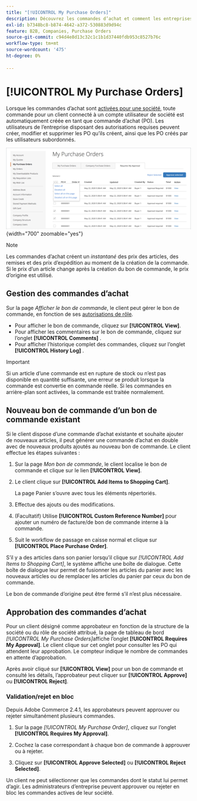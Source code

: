 ```yaml
---
title: "[!UICONTROL My Purchase Orders]"
description: Découvrez les commandes d’achat et comment les entreprises peuvent les utiliser pour gérer leurs achats.
exl-id: b7348bc8-b874-4642-a372-530883d9d94c
feature: B2B, Companies, Purchase Orders
source-git-commit: c94d4e8d13c32c1c1b1d37440fdb953c8527b76c
workflow-type: tm+mt
source-wordcount: '475'
ht-degree: 0%

---
```


# [!UICONTROL My Purchase Orders]

Lorsque les commandes d’achat sont [activées pour une société](purchase-order-flow.md), toute commande pour un client connecté à un compte utilisateur de société est automatiquement créée en tant que commande d’achat (PO). Les utilisateurs de l’entreprise disposant des autorisations requises peuvent créer, modifier et supprimer les PO qu’ils créent, ainsi que les PO créés par les utilisateurs subordonnés.

![Mes commandes](./assets/account-dashboard-my-purchase-orders.png){width="700" zoomable="yes"}

>[!NOTE]
>
>Les commandes d’achat créent un _instantané_ des prix des articles, des remises et des prix d’expédition au moment de la création de la commande. Si le prix d’un article change après la création du bon de commande, le prix d’origine est utilisé.

## Gestion des commandes d’achat

Sur la page _Afficher le bon de commande_, le client peut gérer le bon de commande, en fonction de ses [ autorisations de rôle](account-company-roles-permissions.md).

- Pour afficher le bon de commande, cliquez sur **[!UICONTROL View]**.
- Pour afficher les commentaires sur le bon de commande, cliquez sur l’onglet **[!UICONTROL Comments]** .
- Pour afficher l’historique complet des commandes, cliquez sur l’onglet **[!UICONTROL History Log]** .

>[!IMPORTANT]
>
>Si un article d’une commande est en rupture de stock ou n’est pas disponible en quantité suffisante, une erreur se produit lorsque la commande est convertie en commande réelle. Si les commandes en arrière-plan sont activées, la commande est traitée normalement.

## Nouveau bon de commande d’un bon de commande existant

Si le client dispose d’une commande d’achat existante et souhaite ajouter de nouveaux articles, il peut générer une commande d’achat en double avec de nouveaux produits ajoutés au nouveau bon de commande. Le client effectue les étapes suivantes :

1. Sur la page _Mon bon de commande_, le client localise le bon de commande et clique sur le lien **[!UICONTROL View]**.

1. Le client clique sur **[!UICONTROL Add Items to Shopping Cart]**.

   La page Panier s’ouvre avec tous les éléments répertoriés.

1. Effectue des ajouts ou des modifications.

1. (Facultatif) Utilise **[!UICONTROL Custom Reference Number]** pour ajouter un numéro de facture/de bon de commande interne à la commande.

1. Suit le workflow de passage en caisse normal et clique sur **[!UICONTROL Place Purchase Order]**.

S’il y a des articles dans son panier lorsqu’il clique sur _[!UICONTROL Add Items to Shopping Cart]_, le système affiche une boîte de dialogue. Cette boîte de dialogue leur permet de fusionner les articles du panier avec les nouveaux articles ou de remplacer les articles du panier par ceux du bon de commande.

Le bon de commande d’origine peut être fermé s’il n’est plus nécessaire.

## Approbation des commandes d’achat

Pour un client désigné comme approbateur en fonction de la structure de la société ou du rôle de société attribué, la page de tableau de bord _[!UICONTROL My Purchase Orders]_&#x200B;affiche l’onglet **[!UICONTROL Requires My Approval]**. Le client clique sur cet onglet pour consulter les PO qui attendent leur approbation. Le compteur indique le nombre de commandes en attente d’approbation.

Après avoir cliqué sur **[!UICONTROL View]** pour un bon de commande et consulté les détails, l’approbateur peut cliquer sur **[!UICONTROL Approve]** ou **[!UICONTROL Reject]**.

### Validation/rejet en bloc

Depuis Adobe Commerce 2.4.1, les approbateurs peuvent approuver ou rejeter simultanément plusieurs commandes.

1. Sur la page _[!UICONTROL My Purchase Order]_, cliquez sur l’onglet **[!UICONTROL Requires My Approval]**.

1. Cochez la case correspondant à chaque bon de commande à approuver ou à rejeter.

1. Cliquez sur **[!UICONTROL Approve Selected]** ou **[!UICONTROL Reject Selected]**.

Un client ne peut sélectionner que les commandes dont le statut lui permet d’agir. Les administrateurs d’entreprise peuvent approuver ou rejeter en bloc les commandes actives de leur société.
